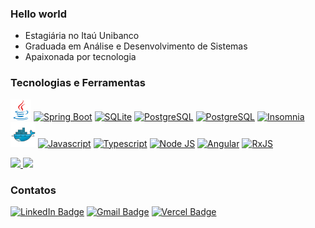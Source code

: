### Hello world

- Estagiária no Itaú Unibanco
- Graduada em Análise e Desenvolvimento de Sistemas
- Apaixonada por tecnologia

### Tecnologias e Ferramentas

<a href="https://www.linkedin.com/in/gisellebarb/" ><img width="33px" src="https://raw.githubusercontent.com/devicons/devicon/master/icons/java/java-original.svg" alt="Java" /></a>
<a href="https://www.linkedin.com/in/gisellebarb/" ><img width="33px" src="https://gisellebarbosa.vercel.app/assets/images/skills-page/languages/spring-boot.png" alt="Spring Boot" /></a>
<a href="https://www.linkedin.com/in/gisellebarb/" ><img width="33px" src="https://gisellebarbosa.vercel.app/assets/images/skills-page/languages/sqlite.png" alt="SQLite" /></a>
<a href="https://www.linkedin.com/in/gisellebarb/" ><img width="33px" src="https://gisellebarbosa.vercel.app/assets/images/skills-page/languages/postgre.png" alt="PostgreSQL" /></a>
<a href="https://www.linkedin.com/in/gisellebarb/" ><img width="33px" src="https://gisellebarbosa.vercel.app/assets/images/skills-page/languages/git.png" alt="PostgreSQL" /></a>
<a href="https://www.linkedin.com/in/gisellebarb/" ><img width="33px" src="https://seeklogo.com/images/I/insomnia-logo-A35E09EB19-seeklogo.com.png" alt="Insomnia"/></a>
<a href="https://www.linkedin.com/in/gisellebarb/" ><img width="40px" src="https://raw.githubusercontent.com/devicons/devicon/master/icons/docker/docker-original.svg" alt="Docker"/></a>
<a href="https://www.linkedin.com/in/gisellebarb/" ><img width="33px" src="https://gisellebarbosa.vercel.app/assets/images/skills-page/languages/javascript.png" alt="Javascript"/></a>
<a href="https://www.linkedin.com/in/gisellebarb/" ><img width="33px" src="https://gisellebarbosa.vercel.app/assets/images/skills-page/languages/typescript.png" alt="Typescript"/></a>
<a href="https://www.linkedin.com/in/gisellebarb/" ><img width="33px" src="https://gisellebarbosa.vercel.app/assets/images/skills-page/languages/node.png" alt="Node JS"/></a>
<a href="https://www.linkedin.com/in/gisellebarb/" ><img width="33px" src="https://gisellebarbosa.vercel.app/assets/images/skills-page/languages/angular.png" alt="Angular" /></a>
<a href="https://www.linkedin.com/in/gisellebarb/" ><img width="33px" src="https://seeklogo.com/images/R/rxjs-logo-1C13E67498-seeklogo.com.png" alt="RxJS"/></a>

<a href="https://github.com/GiselleBarbosa">
  <img height="165em" src="https://github-readme-stats.vercel.app/api?username=GiselleBarbosa&show_icons=true&theme=gray&include_all_commits=true&count_private=true"/>
  <img height="165em" src="https://github-readme-stats.vercel.app/api/top-langs/?username=GiselleBarbosa&layout=compact&langs_count=7&theme=gray"/>
</a>
  
### Contatos
[![LinkedIn Badge](https://img.shields.io/badge/LinkedIn-0A66C2?logo=linkedin&logoColor=fff&style=for-the-badge)](https://www.linkedin.com/in/gisellebarb/) 
[![Gmail Badge](https://img.shields.io/badge/Gmail-EA4335?logo=gmail&logoColor=fff&style=for-the-badge)](mailto:gisellebarbosadevops@gmail.com) 
[![Vercel Badge](https://img.shields.io/badge/Vercel-000?logo=vercel&logoColor=fff&style=for-the-badge)](https://gisellebarbosa.vercel.app/)
